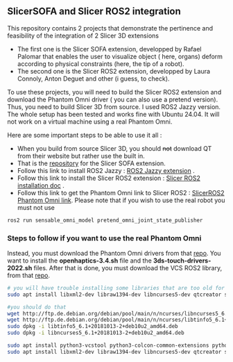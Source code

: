 
## SlicerSOFA and Slicer ROS2 integration

 This repository contains 2 projects that demonstrate the pertinence and feasibility of the integration of 2 Slicer 3D extensions

- The first one is the Slicer SOFA extension, developped by Rafael Palomar that enables the user to visualize object ( here, organs) deform according to physical constraints (here, the tip of a robot).
- The second one is the Slicer ROS2 extension, developped by Laura Connoly, Anton Deguet and other (i guess, to check).

To use these projects, you will need to build the Slicer ROS2 extension and download the Phantom Omni driver ( you can also use a pretend version). Thus, you need to build Slicer 3D from source. I used ROS2 Jazzy version. The whole setup has been tested and works fine with Ubuntu 24.04. It will not work on a virtual machine using a real Phantom Omni.

Here are some important steps to be able to use it all :

- When you build from source Slicer 3D, you should ~~not~~ download QT from their website but rather use the built in.
- That is the [repository](https://github.com/Slicer/SlicerSOFA.git) for the Slicer SOFA extension.
- Follow this link to install ROS2 Jazzy : [ROS2 Jazzy extension](https://docs.ros.org/en/jazzy/Installation/Ubuntu-Install-Debs.html) .
- Follow this link to install the Slicer ROS2 extension : [Slicer ROS2 installation doc](https://slicer-ros2.readthedocs.io/en/devel/pages/getting-started.html) .
- Follow this link to get the Phantom Omni link to Slicer ROS2 : [SlicerROS2 Phantom Omni link](https://github.com/jhu-saw/ros2_sensable_omni_model). Please note that if you wish to use the real robot you must not use

 ```sh
ros2 run sensable_omni_model pretend_omni_joint_state_publisher
```

### Steps to follow if you want to use the real Phantom Omni
Instead, you must download the Phantom Omni drivers from that [repo](https://github.com/jhu-cisst-external/3ds-touch-openhaptics?tab=readme-ov-file#introduction). You want to install the **openhaptics-3.4.sh** file and the **3ds-touch-drivers-2022.sh**
files. 
After that is done, you must download the VCS  ROS2 library, from that [repo](https://github.com/jhu-saw/vcs).

 ```sh
# you will have trouble installing some libraries that are too old for Ubuntu 24.04 so rather than doing
sudo apt install libxml2-dev libraw1394-dev libncurses5-dev qtcreator swig sox espeak cmake-curses-gui cmake-qt-gui git subversion gfortran libcppunit-dev libqt5xmlpatterns5-dev libbluetooth-dev libhidapi-dev python3-pyudev gfortran-9 ros-humble-joint-state-publisher* ros-humble-xacro
```

 ```sh
#you should do that 
wget http://ftp.de.debian.org/debian/pool/main/n/ncurses/libncurses5_6.1+20181013-2+deb10u2_amd64.deb
wget http://ftp.de.debian.org/debian/pool/main/n/ncurses/libtinfo5_6.1+20181013-2+deb10u2_amd64.deb
sudo dpkg -i libtinfo5_6.1+20181013-2+deb10u2_amd64.deb
sudo dpkg -i libncurses5_6.1+20181013-2+deb10u2_amd64.deb

sudo apt install python3-vcstool python3-colcon-common-extensions python3-pykdl
sudo apt install libxml2-dev libraw1394-dev libncurses5-dev qtcreator swig sox espeak cmake-curses-gui cmake-qt-gui git subversion gfortran libcppunit-dev libqt5xmlpatterns5-dev libbluetooth-dev libhidapi-dev python3-pyudev gfortran-9 ros-jazzy-joint-state-publisher* ros-jazzy-xacro
```



